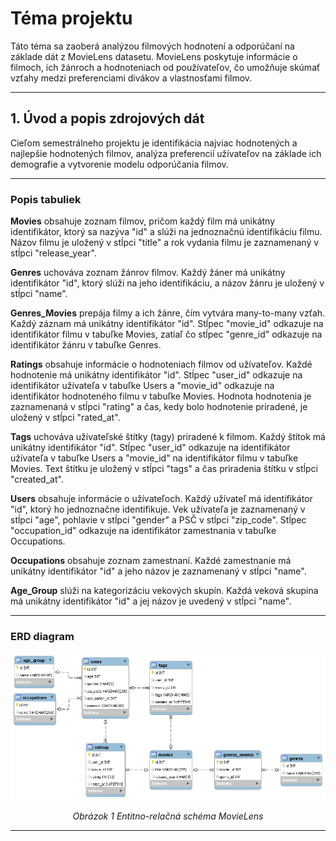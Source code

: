 # Téma projektu
Táto téma sa zaoberá analýzou filmových hodnotení a odporúčaní na základe dát z MovieLens datasetu. MovieLens poskytuje informácie o filmoch, ich žánroch a hodnoteniach od používateľov, čo umožňuje skúmať vzťahy medzi preferenciami divákov a vlastnosťami filmov. 
___
## 1. Úvod a popis zdrojových dát


Cieľom semestrálneho projektu je identifikácia najviac hodnotených a najlepšie hodnotených filmov, analýza preferencií užívateľov na základe ich demografie a vytvorenie modelu odporúčania filmov.
___

### Popis tabuliek

**Movies** obsahuje zoznam filmov, pričom každý film má unikátny identifikátor, ktorý sa nazýva "id" a slúži na jednoznačnú identifikáciu filmu. Názov filmu je uložený v stĺpci "title" a rok vydania filmu je zaznamenaný v stĺpci "release_year".

**Genres** uchováva zoznam žánrov filmov. Každý žáner má unikátny identifikátor "id", ktorý slúži na jeho identifikáciu, a názov žánru je uložený v stĺpci "name".

**Genres_Movies** prepája filmy a ich žánre, čím vytvára many-to-many vzťah. Každý záznam má unikátny identifikátor "id". Stĺpec "movie_id" odkazuje na identifikátor filmu v tabuľke Movies, zatiaľ čo stĺpec "genre_id" odkazuje na identifikátor žánru v tabuľke Genres.

**Ratings** obsahuje informácie o hodnoteniach filmov od užívateľov. Každé hodnotenie má unikátny identifikátor "id". Stĺpec "user_id" odkazuje na identifikátor užívateľa v tabuľke Users a "movie_id" odkazuje na identifikátor hodnoteného filmu v tabuľke Movies. Hodnota hodnotenia je zaznamenaná v stĺpci "rating" a čas, kedy bolo hodnotenie priradené, je uložený v stĺpci "rated_at".

**Tags** uchováva užívateľské štítky (tagy) priradené k filmom. Každý štítok má unikátny identifikátor "id". Stĺpec "user_id" odkazuje na identifikátor užívateľa v tabuľke Users a "movie_id" na identifikátor filmu v tabuľke Movies. Text štítku je uložený v stĺpci "tags" a čas priradenia štítku v stĺpci "created_at".

**Users** obsahuje informácie o užívateľoch. Každý užívateľ má identifikátor "id", ktorý ho jednoznačne identifikuje. Vek užívateľa je zaznamenaný v stĺpci "age", pohlavie v stĺpci "gender" a PSČ v stĺpci "zip_code". Stĺpec "occupation_id" odkazuje na identifikátor zamestnania v tabuľke Occupations.

**Occupations** obsahuje zoznam zamestnaní. Každé zamestnanie má unikátny identifikátor "id" a jeho názov je zaznamenaný v stĺpci "name".

**Age_Group** slúži na kategorizáciu vekových skupín. Každá veková skupina má unikátny identifikátor "id" a jej názov je uvedený v stĺpci "name".
___

### ERD diagram
![Entitno-relačná schéma MovieLens](erd_schema.png)

<p align="center"><i>Obrázok 1 Entitno-relačná schéma MovieLens</i></p>


---
